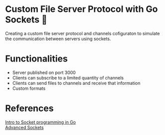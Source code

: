 # Custom File Server Protocol with Go Sockets :file_folder:

Creating a custom file server protocol and channels cofiguraton to simulate
the communication between servers using sockets.

# Functionalities

- Server published on port 3000
- Clients can subscribe to a limited quantity of channels
- Clients can send files to channels and receive that information
- Custom formats

# References

[Intro to Socket programming in Go](https://www.developer.com/languages/intro-socket-programming-go/)
<br>
[Advanced Sockets](https://astaxie.gitbooks.io/build-web-application-with-golang/content/en/08.1.html)